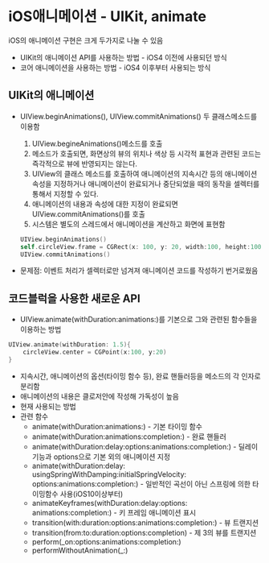 # iOS애니메이션 - UIKit, animate

iOS의 애니메이션 구현은 크게 두가지로 나눌 수 있음

- UIKit의 애니메이션 API를 사용하는 방법 - iOS4 이전에 사용되던 방식
- 코어 애니메이션을 사용하는 방법 - iOS4 이후부터 사용되는 방식

## UIKit의 애니메이션

- UIView.beginAnimations(), UIView.commitAnimations() 두 클래스메소드를 이용함
  1. UIView.begineAnimations()메소드를 호출
  2. 메소드가 호출되면, 화면상의 뷰의 위치나 색상 등 시각적 표현과 관련된 코드는 즉각적으로 뷰에 반영되지는 않는다.
  3. UIView의 클래스 메소드를 호출하여 애니메이션의 지속시간 등의 애니메이션 속성을 지정하거나 애니메이션이 완료되거나 중단되었을 때의 동작을 셀렉터를 통해서 지정할 수 있다.
  4. 애니메이션의 내용과 속성에 대한 지정이 완료되면 UIView.commitAnimations()를 호출
  5. 시스템은 별도의 스레드에서 애니메이션을 계산하고 화면에 표현함

  ```swift
  UIView.beginAnimations()
  self.circleView.frame = CGRect(x: 100, y: 20, width:100, height:100)
  UIView.commitAnimations()
  ```

- 문제점: 이벤트 처리가 셀렉터로만 넘겨져 애니메이션 코드를 작성하기 번거로웠음

## 코드블럭을 사용한 새로운 API

- UIView.animate(withDuration:animations:)를 기본으로 그와 관련된 함수들을 이용하는 방법

```swift
UIView.animate(withDuration: 1.5){
    circleView.center = CGPoint(x:100, y:20)
}
```

- 지속시간, 애니메이션의 옵션(타이밍 함수 등), 완료 핸들러등을 메소드의 각 인자로 분리함
- 애니메이션의 내용은 클로저안에 작성해 가독성이 높음
- 현재 사용되는 방법
- 관련 함수
  - animate(withDuration:animations:) - 기본 타이밍 함수
  - animate(withDuration:animations:completion:) - 완료 핸들러
  - animate(withDuration:delay:options:animations:completion:) - 딜레이 기능과 options으로 기본 외의 애니메이션 지정
  - animate(withDuration:delay: usingSpringWithDamping:initialSpringVelocity: options:animations:completion:) - 일반적인 곡선이 아닌 스프링에 의한 타이밍함수 사용(iOS10이상부터)
  - animateKeyframes(withDuration:delay:options: animations:completion:) - 키 프레임 애니메이션 표시
  - transition(with:duration:options:animations:completion:) - 뷰 트랜지션
  - transition(from:to:duration:options:completion) - 제 3의 뷰를 트랜지션
  - perform(_on:options:animations:completion:)
  - performWithoutAnimation(_:)